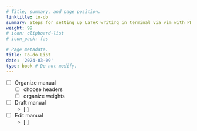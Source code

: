 ```yaml
---
# Title, summary, and page position.
linktitle: to-do
summary: Steps for setting up LaTeX writing in terminal via vim with PDF link support
weight: 99
# icon: clipboard-list
# icon_pack: fas

# Page metadata.
title: To-do List
date: '2024-03-09'
type: book # Do not modify.
---
```



- [ ] Organize manual
    - [ ] choose headers
    - [ ] organize weights
- [ ] Draft manual
    - [ ] 
- [ ] Edit manual
    - [ ] 



